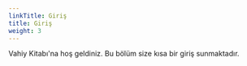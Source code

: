 ```yaml
---
linkTitle: Giriş
title: Giriş
weight: 3
---
```



Vahiy Kitabı'na hoş geldiniz. Bu bölüm size kısa bir giriş sunmaktadır.